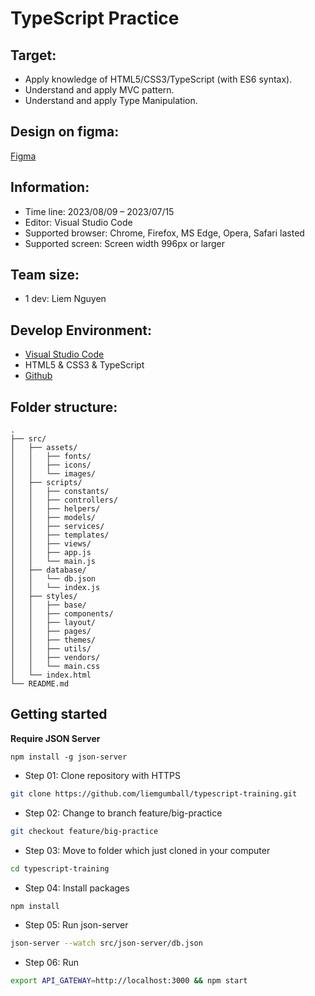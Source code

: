 # TypeScript Practice

## Target:

-   Apply knowledge of HTML5/CSS3/TypeScript (with ES6 syntax).
-   Understand and apply MVC pattern.
-   Understand and apply Type Manipulation.

## Design on figma:

[Figma](https://www.figma.com/file/JYYgy4q64IXUalH0EisVq4/CRUD?type=design&node-id=4%3A41&mode=dev)

## Information:

-   Time line: 2023/08/09 – 2023/07/15
-   Editor: Visual Studio Code
-   Supported browser: Chrome, Firefox, MS Edge, Opera, Safari lasted
-   Supported screen: Screen width 996px or larger

## Team size:

-   1 dev: Liem Nguyen

## Develop Environment:

-   [Visual Studio Code](https://code.visualstudio.com/)
-   HTML5 & CSS3 & TypeScript
-   [Github](https://github.com/)

## Folder structure:

```
.
├── src/
│   ├── assets/
│   │   ├── fonts/
│   │   ├── icons/
│   │   └── images/
│   ├── scripts/
│   │   ├── constants/
│   │   ├── controllers/
│   │   ├── helpers/
│   │   ├── models/
│   │   ├── services/
│   │   ├── templates/
│   │   ├── views/
│   │   ├── app.js
│   │   └── main.js
│   ├── database/
│   │   └── db.json
│   │   └── index.js
│   ├── styles/
│   │   ├── base/
│   │   ├── components/
│   │   ├── layout/
│   │   ├── pages/
│   │   ├── themes/
│   │   ├── utils/
│   │   ├── vendors/
│   │   └── main.css
│   └── index.html
└── README.md
```

## Getting started

**Require JSON Server**

```
npm install -g json-server
```

-   Step 01: Clone repository with HTTPS

```bash
git clone https://github.com/liemgumball/typescript-training.git
```

-   Step 02: Change to branch feature/big-practice

```bash
git checkout feature/big-practice
```

-   Step 03: Move to folder which just cloned in your computer

```bash
cd typescript-training
```

-   Step 04: Install packages

```bash
npm install
```

-   Step 05: Run json-server

```bash
json-server --watch src/json-server/db.json
```

-   Step 06: Run

```bash
export API_GATEWAY=http://localhost:3000 && npm start
```
